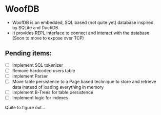 # WoofDB

* WoofDB is an embedded, SQL based (not quite yet) database inspired by SQLite and DuckDB.
* It provides REPL interface to connect and interact with the database (Soon to move to expose over TCP)

## Pending items:

- [ ] Implement SQL tokenizer
- [ ] Remove hardcoded users table
- [ ] Implement Parser
- [ ] Move table persistence to a Page based technique to store and retrieve data instead of loading everything in memory
- [ ] Implement B-Trees for table persistence
- [ ] Implement logic for indexes

Quite to figure out...



